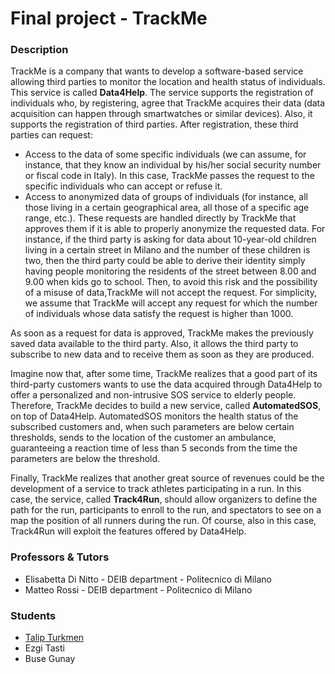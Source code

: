 # Final project - TrackMe

### Description
TrackMe is a company that wants to develop a software-based service allowing third parties to monitor the location and health status of individuals. This service is called __Data4Help__. The service supports the registration of individuals who, by registering, agree that TrackMe acquires their data (data acquisition can happen through smartwatches or similar devices). Also, it supports the registration of third parties. After registration, these third parties can request:
* Access to the data of some specific individuals (we can assume, for instance, that they know an individual by his/her social security number or fiscal code in Italy). In this case, TrackMe passes the request to the specific individuals who can accept or refuse it.
* Access to anonymized data of groups of individuals (for instance, all those living in a certain geographical area, all those of a specific age range, etc.). These requests are handled directly by TrackMe that approves them if it is able to properly anonymize the requested data. For instance, if the third party is asking for data about 10-year-old children living in a certain street in Milano and the number of these children is two, then the third party could be able to derive their identity simply having people monitoring the residents of the street between 8.00 and 9.00 when kids go to school. Then, to avoid this risk and the possibility of a misuse of data,TrackMe will not accept the request. For simplicity, we assume that TrackMe will accept any request for which the number of individuals whose data satisfy the request is higher than 1000. 

As soon as a request for data is approved, TrackMe makes the previously saved data available to the third party. Also, it allows the third party to subscribe to new data and to receive them as soon as they are produced. 

Imagine now that, after some time, TrackMe realizes that a good part of its third-party customers wants to use the data acquired through Data4Help to offer a personalized and non-intrusive SOS service to elderly people. Therefore, TrackMe decides to build a new service, called __AutomatedSOS__, on top of Data4Help. AutomatedSOS monitors the health status of the subscribed customers and, when such parameters are below certain thresholds, sends to the location of the customer an ambulance, guaranteeing a reaction time of less than 5 seconds from the time the parameters are below the threshold. 

Finally, TrackMe realizes that another great source of revenues could be the development of a service to track athletes participating in a run. In this case, the service, called __Track4Run__, should allow organizers to define the path for the run, participants to enroll to the run, and spectators to see on a map the position of all runners during the run. Of course, also in this case, Track4Run will exploit the features offered by Data4Help. 

### Professors & Tutors
 * Elisabetta Di Nitto - DEIB department - Politecnico di Milano
 * Matteo Rossi - DEIB department - Politecnico di Milano
 
### Students
 * [Talip Turkmen](http://github.com/talipturkmen)
 * Ezgi Tasti
 * Buse Gunay
